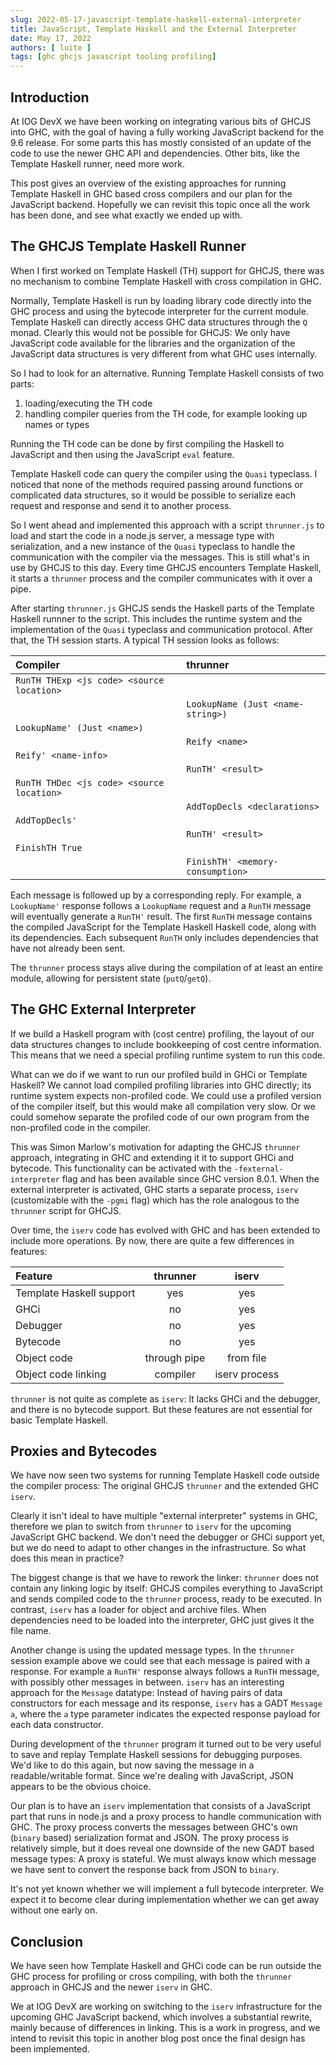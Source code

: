 ```yaml
---
slug: 2022-05-17-javascript-template-haskell-external-interpreter
title: JavaScript, Template Haskell and the External Interpreter
date: May 17, 2022
authors: [ luite ]
tags: [ghc ghcjs javascript tooling profiling]
---
```


## Introduction

At IOG DevX we have been working on integrating various bits of GHCJS into GHC, with the goal of having a fully working JavaScript backend for the 9.6 release. For some parts this has mostly consisted of an update of the code to use the newer GHC API and dependencies. Other bits, like the Template Haskell runner, need more work.

This post gives an overview of the existing approaches for running Template Haskell in GHC based cross compilers and our plan for the JavaScript backend. Hopefully we can revisit this topic once all the work has been done, and see what exactly we ended up with.

## The GHCJS Template Haskell Runner

When I first worked on Template Haskell (TH) support for GHCJS, there was no mechanism to combine Template Haskell with cross compilation in GHC.

Normally, Template Haskell is run by loading library code directly into the GHC process and using the bytecode interpreter for the current module. Template Haskell can directly access GHC data structures through the `Q` monad. Clearly this would not be possible for GHCJS: We only have JavaScript code available for the libraries and the organization of the JavaScript data structures is very different from what GHC uses internally.

So I had to look for an alternative. Running Template Haskell consists of two parts:

   1. loading/executing the TH code
   2. handling compiler queries from the TH code, for example looking up names or types

Running the TH code can be done by first compiling the Haskell to JavaScript and then using the JavaScript `eval` feature.

Template Haskell code can query the compiler using the `Quasi` typeclass. I noticed that none of the methods required passing around functions or complicated data structures, so it would be possible to serialize each request and response and send it to another process.

So I went ahead and implemented this approach with a script `thrunner.js` to load and start the code in a node.js server, a message type with serialization, and a new instance of the `Quasi` typeclass to handle the communication with the compiler via the messages. This is still what's in use by GHCJS to this day. Every time GHCJS encounters Template Haskell, it starts a `thrunner` process and the compiler communicates with it over a pipe.

After starting `thrunner.js` GHCJS sends the Haskell parts of the Template Haskell runnner to the script. This includes the runtime system and the implementation of the `Quasi` typeclass and communication protocol. After that, the TH session starts. A typical TH session looks as follows:

| Compiler | thrunner |
| :---     | :----    |
| `RunTH THExp <js code> <source location>` | |
| | `LookupName (Just <name-string>)` |
| `LookupName' (Just <name>)` |
| | `Reify <name>` |
| `Reify' <name-info>` | |
| | `RunTH' <result>` |
| `RunTH THDec <js code> <source location>` | |
| | `AddTopDecls <declarations>` |
| `AddTopDecls'` | |
| | `RunTH' <result>` |
| `FinishTH True` | |
| | `FinishTH' <memory-consumption>` |

Each message is followed up by a corresponding reply. For example, a `LookupName'` response follows a `LookupName` request and a `RunTH` message will eventually generate a `RunTH'` result. The first `RunTH` message contains the compiled JavaScript for the Template Haskell Haskell code, along with its dependencies. Each subsequent `RunTH` only includes dependencies that have not already been sent.

The `thrunner` process stays alive during the compilation of at least an entire module, allowing for persistent state (`putQ`/`getQ`).

## The GHC External Interpreter

If we build a Haskell program with (cost centre) profiling, the layout of our data structures changes to include bookkeeping of cost centre information. This means that we need a special profiling runtime system to run this code.

What can we do if we want to run our profiled build in GHCi or Template Haskell? We cannot load compiled profiling libraries into GHC directly; its runtime system expects non-profiled code. We could use a profiled version of the compiler itself, but this would make all compilation very slow. Or we could somehow separate the profiled code of our own program from the non-profiled code in the compiler.

This was Simon Marlow's motivation for adapting the GHCJS `thrunner` approach, integrating in GHC and extending it it to support GHCi and bytecode. This functionality can be activated with the `-fexternal-interpreter` flag and has been available since GHC version 8.0.1. When the external interpreter is activated, GHC starts a separate process, `iserv` (customizable with the `-pgmi` flag) which has the role analogous to the `thrunner` script for GHCJS.

Over time, the `iserv` code has evolved with GHC and has been extended to include more operations. By now, there are quite a few differences in features:

| Feature | thrunner | iserv |
| :--- | :----:   | :---: |
| Template Haskell support | yes       | yes   |
| GHCi   | no | yes |
| Debugger | no | yes |
| Bytecode | no | yes |
| Object code | through pipe | from file |
| Object code linking | compiler | iserv process |

`thrunner` is not quite as complete as `iserv`: It lacks GHCi and the debugger, and there is no bytecode support. But these features are not essential for basic Template Haskell.

## Proxies and Bytecodes

We have now seen two systems for running Template Haskell code outside the compiler process: The original GHCJS `thrunner` and the extended GHC `iserv`.

Clearly it isn't ideal to have multiple "external interpreter" systems in GHC, therefore we plan to switch from `thrunner` to `iserv` for the upcoming JavaScript GHC backend. We don't need the debugger or GHCi support yet, but we do need to adapt to other changes in the infrastructure. So what does this mean in practice?

The biggest change is that we have to rework the linker: `thrunner` does not contain any linking logic by itself: GHCJS compiles everything to JavaScript and sends compiled code to the `thrunner` process, ready to be executed. In contrast, `iserv` has a loader for object and archive files. When dependencies need to be loaded into the interpreter, GHC just gives it the file name.

Another change is using the updated message types. In the `thrunner` session example above we could see that each message is paired with a response. For example a `RunTH'` response always follows a `RunTH` message, with possibly other messages in between. `iserv` has an interesting approach for the `Message` datatype: Instead of having pairs of data constructors for each message and its response, `iserv` has a GADT `Message a`, where the `a` type parameter indicates the expected response payload for each data constructor.

During development of the `thrunner` program it turned out to be very useful to save and replay Template Haskell sessions for debugging purposes. We'd like to do this again, but now saving the message in a readable/writable format. Since we're dealing with JavaScript, JSON appears to be the obvious choice.

Our plan is to have an `iserv` implementation that consists of a JavaScript part that runs in node.js and a proxy process to handle communication with GHC. The proxy process converts the messages between GHC's own (`binary` based) serialization format and JSON. The proxy process is relatively simple, but it does reveal one downside of the new GADT based message types: A proxy is stateful. We must always know which message we have sent to convert the response back from JSON to `binary`.

It's not yet known whether we will implement a full bytecode interpreter. We expect it to become clear during implementation whether we can get away without one early on.

## Conclusion

We have seen how Template Haskell and GHCi code can be run outside the GHC process for profiling or cross compiling, with both the `thrunner` approach in GHCJS and the newer `iserv` in GHC.

We at IOG DevX are working on switching to the `iserv` infrastructure for the upcoming GHC JavaScript backend, which involves a substantial rewrite, mainly because of differences in linking. This is a work in progress, and we intend to revisit this topic in another blog post once the final design has been implemented.
